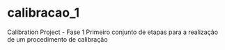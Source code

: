 # calibracao_1
Calibration Project - Fase 1
Primeiro conjunto de etapas para a realização de um procedimento de calibração
